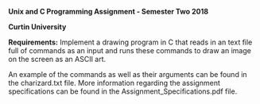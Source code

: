 **Unix and C Programming Assignment - Semester Two 2018**

**Curtin University**

**Requirements:** Implement a drawing program in C that reads in an text file full of commands as an input and runs
				  these commands to draw an image on the screen as an ASCII art.

An example of the commands as well as their arguments can be found in the charizard.txt file. More information regarding
the assignment specifications can be found in the Assignment_Specifications.pdf file.
